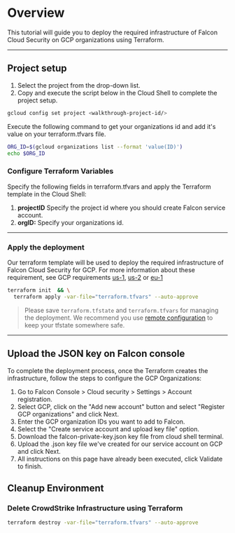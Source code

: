 # Overview

<walkthrough-tutorial-duration duration="10"></walkthrough-tutorial-duration>

This tutorial will guide you to deploy the required infrastructure of Falcon Cloud Security on GCP organizations using Terraform.

--------------------------------

## Project setup

1. Select the project from the drop-down list.
2. Copy and execute the script below in the Cloud Shell to complete the project setup.

<walkthrough-project-setup></walkthrough-project-setup>

```sh
gcloud config set project <walkthrough-project-id/>
```

Execute the following command to get your organizations id and add it's value on your <walkthrough-editor-open-file filePath="terraform.tfvars">terraform.tfvars</walkthrough-editor-open-file> file.

```sh
ORG_ID=$(gcloud organizations list --format 'value(ID)')
echo $ORG_ID
```

### Configure Terraform Variables

Specify the following fields in <walkthrough-editor-open-file filePath="terraform.tfvars">terraform.tfvars</walkthrough-editor-open-file> and apply the Terraform template in the Cloud Shell:

1. **projectID** Specify the project id where you should create Falcon service account.
2. **orgID:** Specify your organizations id.

--------------------------------

### Apply the deployment

Our terraform template will be used to deploy the required infrastructure of Falcon Cloud Security for GCP. For more information about these requirement, see GCP requirements [us-1](https://falcon.crowdstrike.com/documentation/page/c9209855/register-a-gcp-account), [us-2](https://falcon.us-2.crowdstrike.com/documentation/page/c9209855/register-a-gcp-account) or [eu-1](https://falcon.eu-1.crowdstrike.com/documentation/page/c9209855/register-a-gcp-account)  

```sh
terraform init  && \
  terraform apply -var-file="terraform.tfvars" --auto-approve
```

> Please save `terraform.tfstate` and `terraform.tfvars` for managing the deployment. We recommend you use [remote configuration](https://developer.hashicorp.com/terraform/language/backend/remote) to keep your tfstate somewhere safe.

--------------------------------

## Upload the JSON key on Falcon console

To complete the deployment process, once the Terraform creates the infrastructure, follow the steps to configure the GCP Organizations:

1. Go to Falcon Console > Cloud security > Settings > Account registration.
2. Select GCP, click on the "Add new account" button and select "Register GCP organizations" and click Next.
3. Enter the GCP organization IDs you want to add to Falcon.
4. Select the "Create service account and upload key file" option.
5. Download the falcon-private-key.json key file from cloud shell terminal.
6. Upload the .json key file we've created for our service account on GCP and click Next.
7. All instructions on this page have already been executed, click Validate to finish.

## Cleanup Environment

### Delete CrowdStrike Infrastructure using Terraform

```sh
terraform destroy -var-file="terraform.tfvars" --auto-approve
```
